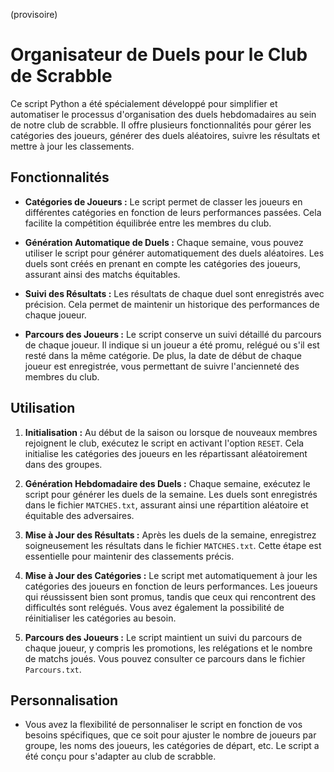 (provisoire)
# Organisateur de Duels pour le Club de Scrabble

Ce script Python a été spécialement développé pour simplifier et automatiser le processus d'organisation des duels hebdomadaires au sein de notre club de scrabble. Il offre plusieurs fonctionnalités pour gérer les catégories des joueurs, générer des duels aléatoires, suivre les résultats et mettre à jour les classements.

## Fonctionnalités

- **Catégories de Joueurs :** Le script permet de classer les joueurs en différentes catégories en fonction de leurs performances passées. Cela facilite la compétition équilibrée entre les membres du club.

- **Génération Automatique de Duels :** Chaque semaine, vous pouvez utiliser le script pour générer automatiquement des duels aléatoires. Les duels sont créés en prenant en compte les catégories des joueurs, assurant ainsi des matchs équitables.

- **Suivi des Résultats :** Les résultats de chaque duel sont enregistrés avec précision. Cela permet de maintenir un historique des performances de chaque joueur.

- **Parcours des Joueurs :** Le script conserve un suivi détaillé du parcours de chaque joueur. Il indique si un joueur a été promu, relégué ou s'il est resté dans la même catégorie. De plus, la date de début de chaque joueur est enregistrée, vous permettant de suivre l'ancienneté des membres du club.

## Utilisation

1. **Initialisation :** Au début de la saison ou lorsque de nouveaux membres rejoignent le club, exécutez le script en activant l'option `RESET`. Cela initialise les catégories des joueurs en les répartissant aléatoirement dans des groupes.

2. **Génération Hebdomadaire des Duels :** Chaque semaine, exécutez le script pour générer les duels de la semaine. Les duels sont enregistrés dans le fichier `MATCHES.txt`, assurant ainsi une répartition aléatoire et équitable des adversaires.

3. **Mise à Jour des Résultats :** Après les duels de la semaine, enregistrez soigneusement les résultats dans le fichier `MATCHES.txt`. Cette étape est essentielle pour maintenir des classements précis.

4. **Mise à Jour des Catégories :** Le script met automatiquement à jour les catégories des joueurs en fonction de leurs performances. Les joueurs qui réussissent bien sont promus, tandis que ceux qui rencontrent des difficultés sont relégués. Vous avez également la possibilité de réinitialiser les catégories au besoin.

5. **Parcours des Joueurs :** Le script maintient un suivi du parcours de chaque joueur, y compris les promotions, les relégations et le nombre de matchs joués. Vous pouvez consulter ce parcours dans le fichier `Parcours.txt`.

## Personnalisation

- Vous avez la flexibilité de personnaliser le script en fonction de vos besoins spécifiques, que ce soit pour ajuster le nombre de joueurs par groupe, les noms des joueurs, les catégories de départ, etc. Le script a été conçu pour s'adapter au club de scrabble.
